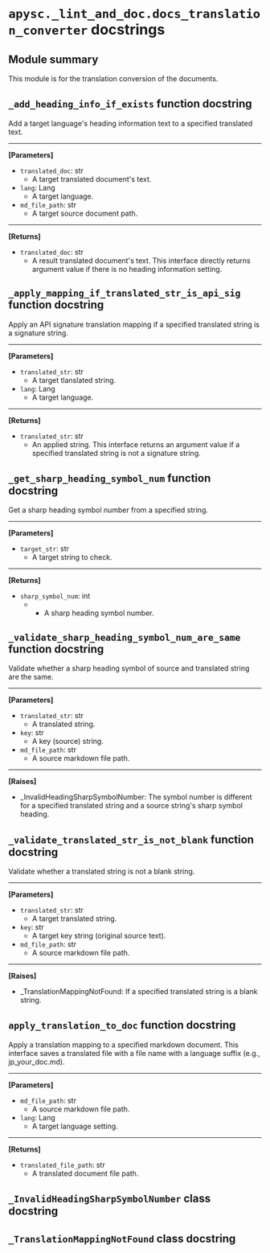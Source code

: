 # `apysc._lint_and_doc.docs_translation_converter` docstrings

## Module summary

This module is for the translation conversion of the documents.

## `_add_heading_info_if_exists` function docstring

Add a target language's heading information text to a specified translated text.<hr>

**[Parameters]**

- `translated_doc`: str
  - A target translated document's text.
- `lang`: Lang
  - A target language.
- `md_file_path`: str
  - A target source document path.

<hr>

**[Returns]**

- `translated_doc`: str
  - A result translated document's text. This interface directly returns argument value if there is no heading information setting.

## `_apply_mapping_if_translated_str_is_api_sig` function docstring

Apply an API signature translation mapping if a specified translated string is a signature string.<hr>

**[Parameters]**

- `translated_str`: str
  - A target tlanslated string.
- `lang`: Lang
  - A target language.

<hr>

**[Returns]**

- `translated_str`: str
  - An applied string. This interface returns an argument value if a specified translated string is not a signature string.

## `_get_sharp_heading_symbol_num` function docstring

Get a sharp heading symbol number from a specified string.<hr>

**[Parameters]**

- `target_str`: str
  - A target string to check.

<hr>

**[Returns]**

- `sharp_symbol_num`: int
  - - A sharp heading symbol number.

## `_validate_sharp_heading_symbol_num_are_same` function docstring

Validate whether a sharp heading symbol of source and translated string are the same.<hr>

**[Parameters]**

- `translated_str`: str
  - A translated string.
- `key`: str
  - A key (source) string.
- `md_file_path`: str
  - A source markdown file path.

<hr>

**[Raises]**

- _InvalidHeadingSharpSymbolNumber: The symbol number is different for a specified translated string and a source string's sharp symbol heading.

## `_validate_translated_str_is_not_blank` function docstring

Validate whether a translated string is not a blank string.<hr>

**[Parameters]**

- `translated_str`: str
  - A target translated string.
- `key`: str
  - A target key string (original source text).
- `md_file_path`: str
  - A source markdown file path.

<hr>

**[Raises]**

- _TranslationMappingNotFound: If a specified translated string is a blank string.

## `apply_translation_to_doc` function docstring

Apply a translation mapping to a specified markdown document. This interface saves a translated file with a file name with a language suffix (e.g., jp_your_doc.md).<hr>

**[Parameters]**

- `md_file_path`: str
  - A source markdown file path.
- `lang`: Lang
  - A target language setting.

<hr>

**[Returns]**

- `translated_file_path`: str
  - A translated document file path.

## `_InvalidHeadingSharpSymbolNumber` class docstring

## `_TranslationMappingNotFound` class docstring